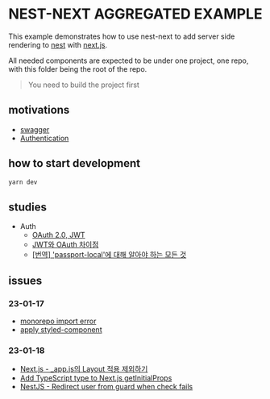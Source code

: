 # NEST-NEXT AGGREGATED EXAMPLE

This example demonstrates how to use nest-next to add server side rendering to [nest](https://github.com/nestjs/nest) with [next.js](https://github.com/zeit/next.js/).

All needed components are expected to be under one project, one repo, with this folder being the root of the repo.

> You need to build the project first

## motivations

- [swagger](https://docs.nestjs.com/openapi/introduction)
- [Authentication](https://docs.nestjs.com/security/authentication)

## how to start development

```zsh
yarn dev
```

## studies

- Auth
  - [OAuth 2.0, JWT](https://gilssang97.tistory.com/55)
  - [JWT와 OAuth 차이점](https://lewis-kku.tistory.com/34)
  - [\[번역\] 'passport-local'에 대해 알아야 하는 모든 것](https://velog.io/@jakeseo_me/%EB%B2%88%EC%97%AD-passport-local%EC%97%90-%EB%8C%80%ED%95%B4-%EC%95%8C%EC%95%84%EC%95%BC-%ED%95%98%EB%8A%94-%EB%AA%A8%EB%93%A0-%EA%B2%83)

## issues

### 23-01-17

- [monorepo import error](https://minemanemo.tistory.com/168)
- [apply styled-component](https://tesseractjh.tistory.com/164)

### 23-01-18

- [Next.js - _app.js의 Layout 적용 제외하기](https://velog.io/@bigbrothershin/Next.js-Layout-%EC%A0%81%EC%9A%A9-%EC%A0%9C%EC%99%B8%ED%95%98%EA%B8%B0)
- [Add TypeScript type to Next.js getInitialProps](https://linguinecode.com/post/next-js-typescript-getinitialprops)
- [NestJS - Redirect user from guard when check fails](https://stackoverflow.com/a/65883198)